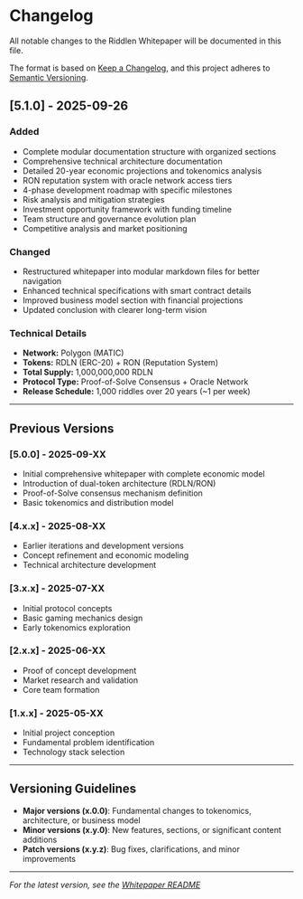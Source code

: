 # Changelog

All notable changes to the Riddlen Whitepaper will be documented in this file.

The format is based on [Keep a Changelog](https://keepachangelog.com/en/1.0.0/),
and this project adheres to [Semantic Versioning](https://semver.org/spec/v2.0.0.html).

## [5.1.0] - 2025-09-26

### Added
- Complete modular documentation structure with organized sections
- Comprehensive technical architecture documentation
- Detailed 20-year economic projections and tokenomics analysis
- RON reputation system with oracle network access tiers
- 4-phase development roadmap with specific milestones
- Risk analysis and mitigation strategies
- Investment opportunity framework with funding timeline
- Team structure and governance evolution plan
- Competitive analysis and market positioning

### Changed
- Restructured whitepaper into modular markdown files for better navigation
- Enhanced technical specifications with smart contract details
- Improved business model section with financial projections
- Updated conclusion with clearer long-term vision

### Technical Details
- **Network:** Polygon (MATIC)
- **Tokens:** RDLN (ERC-20) + RON (Reputation System)
- **Total Supply:** 1,000,000,000 RDLN
- **Protocol Type:** Proof-of-Solve Consensus + Oracle Network
- **Release Schedule:** 1,000 riddles over 20 years (~1 per week)

---

## Previous Versions

### [5.0.0] - 2025-09-XX
- Initial comprehensive whitepaper with complete economic model
- Introduction of dual-token architecture (RDLN/RON)
- Proof-of-Solve consensus mechanism definition
- Basic tokenomics and distribution model

### [4.x.x] - 2025-08-XX
- Earlier iterations and development versions
- Concept refinement and economic modeling
- Technical architecture development

### [3.x.x] - 2025-07-XX
- Initial protocol concepts
- Basic gaming mechanics design
- Early tokenomics exploration

### [2.x.x] - 2025-06-XX
- Proof of concept development
- Market research and validation
- Core team formation

### [1.x.x] - 2025-05-XX
- Initial project conception
- Fundamental problem identification
- Technology stack selection

---

## Versioning Guidelines

- **Major versions (x.0.0)**: Fundamental changes to tokenomics, architecture, or business model
- **Minor versions (x.y.0)**: New features, sections, or significant content additions
- **Patch versions (x.y.z)**: Bug fixes, clarifications, and minor improvements

---

*For the latest version, see the [Whitepaper README](whitepaper/README.md)*